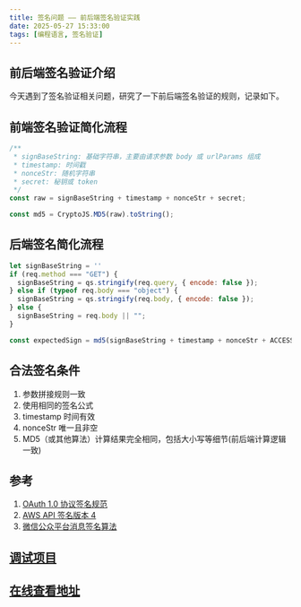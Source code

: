 ```yaml
---
title: 签名问题 —— 前后端签名验证实践
date: 2025-05-27 15:33:00
tags: [编程语言, 签名验证]
---
```


## 前后端签名验证介绍

今天遇到了签名验证相关问题，研究了一下前后端签名验证的规则，记录如下。

<!-- more -->

## 前端签名验证简化流程

```js
/**
 * signBaseString: 基础字符串，主要由请求参数 body 或 urlParams 组成
 * timestamp: 时间戳
 * nonceStr: 随机字符串
 * secret: 秘钥或 token
 */
const raw = signBaseString + timestamp + nonceStr + secret;

const md5 = CryptoJS.MD5(raw).toString();
```


## 后端签名简化流程

```js
let signBaseString = ''
if (req.method === "GET") {
  signBaseString = qs.stringify(req.query, { encode: false });
} else if (typeof req.body === "object") {
  signBaseString = qs.stringify(req.body, { encode: false });
} else {
  signBaseString = req.body || "";
}

const expectedSign = md5(signBaseString + timestamp + nonceStr + ACCESS_SECRET);
```

## 合法签名条件

1. 参数拼接规则一致
2. 使用相同的签名公式
3. timestamp 时间有效
4. nonceStr 唯一且非空
5. MD5（或其他算法）计算结果完全相同，包括大小写等细节(前后端计算逻辑一致)


## 参考
1. [OAuth 1.0 协议签名规范](https://oauth.net/core/1.0/#signing_process)
2. [AWS API 签名版本 4](https://docs.aws.amazon.com/general/latest/gr/signature-version-4.html)
3. [微信公众平台消息签名算法](https://developers.weixin.qq.com/doc/offiaccount/Basic_Information/Access_Overview.html#%E6%8A%95%E7%A8%BF%E6%A0%87%E8%AF%81)

## [调试项目](https://github.com/a417420427/sign-validator)

## [在线查看地址](http://secretclubscn.com/sign-validator)